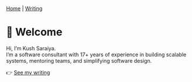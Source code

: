 [Home](index.md) | [Writing](writing.md)

# 👋 Welcome

Hi, I’m Kush Saraiya.  
I’m a software consultant with 17+ years of experience in building scalable systems, mentoring teams, and simplifying software design.

👉 [See my writing](writing.md)
